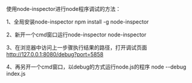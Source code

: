 使用node-inspector进行node程序调试的方法：

1、全局安装node-inspector
npm install -g node-inspector

2、新开一个cmd窗口运行node-inspector
node-inspector

3、在浏览器中访问上一步骤执行结果的路径，打开调试页面
http://127.0.0.1:8080/debug?port=5858

4、再另开一个cmd窗口，以debug的方式运行node.js的程序
node --debug index.js